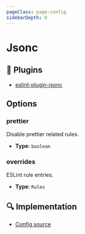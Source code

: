```yaml
---
pageClass: page-config
sidebarDepth: 0
---
```


# Jsonc

## 🔌 Plugins

- [eslint-plugin-jsonc](https://github.com/ota-meshi/eslint-plugin-jsonc)

## Options

### prettier

Disable prettier related rules.

- **Type**: `boolean`

### overrides

ESLint rule entries.

- **Type**: `Rules`

## :mag: Implementation

- [Config source](https://github.com/ntnyq/eslint-config/blob/main/src/configs/jsonc.ts)
